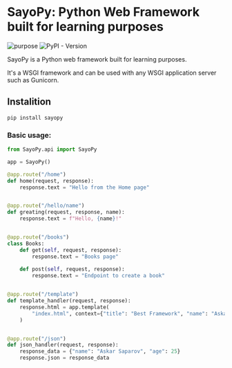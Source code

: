 # SayoPy: Python Web Framework built for learning purposes

![purpose](https://img.shields.io/badge/purpose-learning-green)
![PyPI - Version](https://img.shields.io/pypi/v/SayoPy)

SayoPy is a Python web framework built for learning purposes.

It's a WSGI framework and can be used with any WSGI application server such as Gunicorn.

## Instalition
```shell
pip install sayopy
```

### Basic usage:
```python
from SayoPy.api import SayoPy

app = SayoPy()

@app.route("/home")
def home(request, response):
    response.text = "Hello from the Home page"


@app.route("/hello/name")
def greating(request, response, name):
    response.text = f"Hello, {name}!"


@app.route("/books")
class Books:
    def get(self, request, response):
        response.text = "Books page"
    
    def post(self, request, response):
        response.text = "Endpoint to create a book"


@app.route("/template")
def template_handler(request, response):
    response.html = app.template(
        "index.html", context={"title": "Best Framework", "name": "Askar Saparov"}
    )


@app.route("/json")
def json_handler(request, response):
    response_data = {"name": "Askar Saparov", "age": 25}
    response.json = response_data

```
